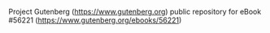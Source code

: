 Project Gutenberg (https://www.gutenberg.org) public repository for
eBook #56221 (https://www.gutenberg.org/ebooks/56221)
